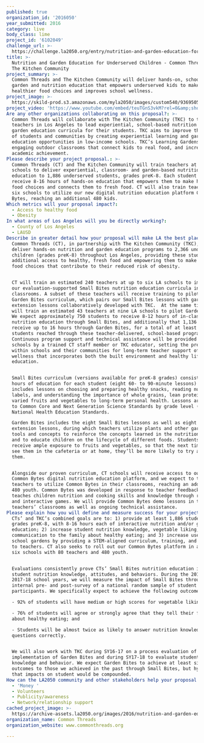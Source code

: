 ```yaml
---
published: true
organization_id: '2016050'
year_submitted: 2016
category: live
body_class: lime
project_id: '6102049'
challenge_url: >-
  https://challenge.la2050.org/entry/nutrition-and-garden-education-for-underserved-children-common-threads-with-the-kitchen-community
title: >-
  Nutrition and Garden Education for Underserved Children - Common Threads with
  The Kitchen Community
project_summary: >-
  Common Threads and The Kitchen Community will deliver hands-on, school-based
  garden and nutrition education that empowers underserved kids to make
  healthier food choices and improves school wellness.
project_image: >-
  https://skild-prod.s3.amazonaws.com/myla2050/images/custom540/9369505955741-team90.jpeg
project_video: 'https://www.youtube.com/embed/teuTGnS3vkM?rel=0&amp;showinfo=0'
Are any other organizations collaborating on this proposal?: >-
  Common Threads will collaborate with The Kitchen Community (TKC) to train
  teachers in Los Angeles to lead experiential, school-based nutrition and
  garden education curricula for their students. TKC aims to improve the health
  of students and communities by creating experiential learning and garden-based
  education opportunities in low-income schools. TKC’s Learning Gardens are
  engaging outdoor classrooms that connect kids to real food, and increase
  academic achievement.
Please describe your project proposal.: >-
  Common Threads (CT) and The Kitchen Community will train teachers at 15 LA
  schools to deliver experiential, classroom- and garden-based nutrition
  education to 1,886 underserved students, grades preK-8. Each student will
  receive 8-16 hours of hands-on education that empowers them to make healthier
  food choices and connects them to fresh food. CT will also train teachers at
  six schools to utilize our new digital nutrition education platform Common
  Bytes, reaching an additional 480 kids.
Which metrics will your proposal impact?​:
  - Access to healthy food
  - Obesity
In what areas of Los Angeles will you be directly working?:
  - County of Los Angeles
  - LAUSD
Describe in greater detail how your proposal will make LA the best place.: >-
  Common Threads (CT), in partnership with The Kitchen Community (TKC), will
  deliver hands-on nutrition and garden education programs to 2,366 underserved
  children (grades preK-8) throughout Los Angeles, providing these students with
  additional access to healthy, fresh food and empowering them to make healthier
  food choices that contribute to their reduced risk of obesity. 


  CT will train an estimated 240 teachers at up to six LA schools to implement
  our evaluation-supported Small Bites nutrition education curricula in their
  classrooms. A subset of these teachers will receive training to pilot our new
  Garden Bites curriculum, which pairs our Small Bites lessons with garden
  extension lessons collaboratively developed with TKC.  At the same time, TKC
  will train an estimated 43 teachers at nine LA schools to pilot Garden Bites.
  We expect approximately 750 students to receive 8-12 hours of in-classroom
  nutrition education through Small Bites, and additionally that 1,136 students
  receive up to 16 hours through Garden Bites, for a total of at least 1,886
  students reached through these teacher-delivered, school-based programs. 
  Continuous program support and technical assistance will be provided to these
  schools by a trained CT staff member or TKC educator, setting the precedent
  within schools and their communities for long-term teacher support of school
  wellness that incorporates both the built environment and healthy lifestyles
  education.


  Small Bites curriculum (versions available for preK-8 grades) consists of 8-12
  hours of education for each student (eight 60- to 90-minute lessons) and
  includes lessons on choosing and preparing healthy snacks, reading nutrition
  labels, and understanding the importance of whole grains, lean proteins, and
  varied fruits and vegetables to long-term personal health. Lessons are aligned
  to Common Core and Next Generation Science Standards by grade level (K-8) and
  National Health Education Standards.

  Garden Bites includes the eight Small Bites lessons as well as eight garden
  extension lessons, during which teachers utilize plants and other gardening
  tools and concepts to reinforce the concepts learned in the nutrition lessons
  and to educate children on the lifecycle of different foods. Students will
  receive ample exposure to fruits and vegetables, so that the next time they
  see them in the cafeteria or at home, they’ll be more likely to try and enjoy
  them.


  Alongside our proven curriculum, CT schools will receive access to our new
  Common Bytes digital nutrition education platform, and we expect to train 80
  teachers to utilize Common Bytes in their classrooms, reaching an additional
  480 youth. Common Bytes was developed in response to teacher feedback and
  teaches children nutrition and cooking skills and knowledge through recipes
  and interactive games. We will provide Common Bytes demo lessons in these
  teachers’ classrooms as well as ongoing technical assistance.
Please explain how you will define and measure success for your project.​: >-
  CTs’ and TKC’s combined goals are to: 1) provide at least 1,886 students,
  grades preK-8, with 8-16 hours each of interactive nutrition and/or garden
  education; 2) increase student nutrition knowledge, vegetable liking, and
  communication to the family about healthy eating; and 3) increase use of
  school gardens by providing a STEM-aligned curriculum, training, and support
  to teachers. CT also seeks to roll out our Common Bytes platform in at least
  six schools with 80 teachers and 480 youth.


  Evaluations consistently prove CTs’ Small Bites nutrition education improves
  student nutrition knowledge, attitudes, and behaviors. During the 2016-17 and
  2017-18 school years, we will measure the impact of Small Bites through our
  internal pre- and post-survey of a national random sample of student
  participants. We specifically expect to achieve the following outcomes:

  - 92% of students will have medium or high scores for vegetable liking;

  - 76% of students will agree or strongly agree that they tell their families
  about healthy eating; and

  - Students will be almost twice as likely to answer nutrition knowledge
  questions correctly.


  We will also work with TKC during SY16-17 on a process evaluation of the pilot
  implementation of Garden Bites and during SY17-18 to evaluate student
  knowledge and behavior. We expect Garden Bites to achieve at least similar
  outcomes to those we achieved in the past through Small Bites, but hypothesize
  that impacts on student would be compounded.
How can the LA2050 community and other stakeholders help your proposal succeed?:
  - 'Money '
  - Volunteers
  - Publicity/awareness
  - Network/relationship support
cached_project_image: >-
  https://archive-assets.la2050.org/images/2016/nutrition-and-garden-education-for-underserved-children-common-threads-with-the-kitchen-community/skild-prod.s3.amazonaws.com/myla2050/images/custom540/9369505955741-team90.jpeg
organization_name: Common Threads
organization_website: www.commonthreads.org

---
```


